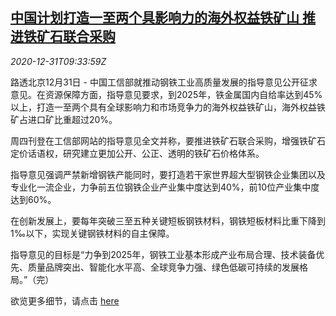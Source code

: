 <!--1609408394000-->
[中国计划打造一至两个具影响力的海外权益铁矿山 推进铁矿石联合采购](https://cn.reuters.com/article/china-overseas-iron-ore-mine-1231-idCNKBS2950SH)
------

<div><i>2020-12-31T09:33:59Z</i></div><p>路透北京12月31日 - 中国工信部就推动钢铁工业高质量发展的指导意见公开征求意见。在资源保障方面，指导意见要求，到2025年，铁金属国内自给率达到45%以上，打造一至两个具有全球影响力和市场竞争力的海外权益铁矿山，海外权益铁矿占进口矿比重超过20%。</p><p>周四刊登在工信部网站的指导意见全文并称，要推进铁矿石联合采购，增强铁矿石定价话语权，研究建立更加公开、公正、透明的铁矿石价格体系。</p><p>指导意见强调严禁新增钢铁产能同时，要打造若干家世界超大型钢铁企业集团以及专业化一流企业，力争前五位钢铁企业产业集中度达到40%，前10位产业集中度达到60%。</p><p>在创新发展上，要每年突破三至五种关键短板钢铁材料，钢铁短板材料比重下降到1‰以下，实现关键钢铁材料的自主保障。</p><p>指导意见的目标是“力争到2025年，钢铁工业基本形成产业布局合理、技术装备优先、质量品牌突出、智能化水平高、全球竞争力强、绿色低碳可持续的发展格局。”（完）</p><p>欲览更多细节，请点击 <a href="https://www.miit.gov.cn/jgsj/ycls/gzdt/art/2020/art_8fc2875eb24744f591bfd946c126561f.html">here</a></p>
